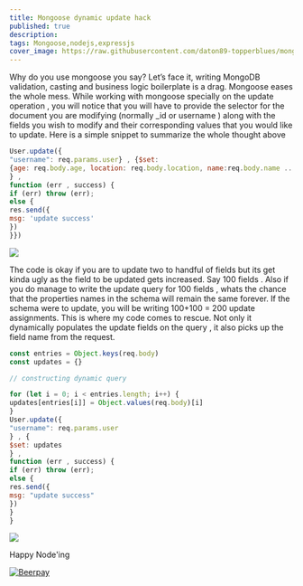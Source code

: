 ```yaml
---
title: Mongoose dynamic update hack
published: true
description:
tags: Mongoose,nodejs,expressjs
cover_image: https://raw.githubusercontent.com/daton89-topperblues/mongoose-transactions/master/docs/img/mongoose-transactions.png
---
```


Why do you use mongoose you say?
Let’s face it, writing MongoDB validation, casting and business logic boilerplate is a drag. Mongoose eases the whole mess.
While working with mongoose specially on the update operation , you will notice that you will have to provide the selector for the document you are modifying (normally \_id or username ) along with the fields you wish to modify and their corresponding values that you would like to update.
Here is a simple snippet to summarize the whole thought above

```javascript
User.update({
"username": req.params.user} , {$set:
{age: req.body.age, location: req.body.location, name:req.body.name ....}
} ,
function (err , success) {
if (err) throw (err);
else {
res.send({
msg: 'update success'
})
}})
```

![](https://media.giphy.com/media/mCRJDo24UvJMA/giphy.gif)

The code is okay if you are to update two to handful of fields but its get kinda ugly as the field to be updated gets increased. Say 100 fields . Also if you do manage to write the update query for 100 fields , whats the chance that the properties names in the schema will remain the same forever. If the schema were to update, you will be writing 100+100 = 200 update assignments.
This is where my code comes to rescue. Not only it dynamically populates the update fields on the query , it also picks up the field name from the request.

```javascript
const entries = Object.keys(req.body)
const updates = {}

// constructing dynamic query

for (let i = 0; i < entries.length; i++) {
updates[entries[i]] = Object.values(req.body)[i]
}
User.update({
"username": req.params.user
} , {
$set: updates
} ,
function (err , success) {
if (err) throw (err);
else {
res.send({
msg: "update success"
})
}
}

```

![](https://media.giphy.com/media/RyXVu4ZW454IM/giphy.gif)

Happy Node'ing

[![Beerpay](https://beerpay.io/rubiin/nest-easyconfigs/badge.svg?style=beer)](https://beerpay.io/rubiin/nest-easyconfigs)
